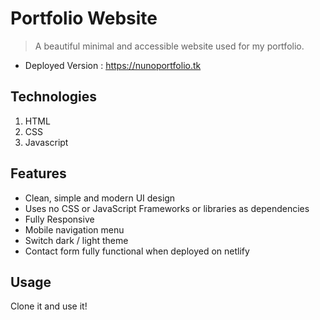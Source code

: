 # Portfolio Website

> A beautiful minimal and accessible website used for my portfolio.

- Deployed Version : https://nunoportfolio.tk

## Technologies

1. HTML
2. CSS
3. Javascript

## Features

- Clean, simple and modern UI design
- Uses no CSS or JavaScript Frameworks or libraries as dependencies
- Fully Responsive
- Mobile navigation menu
- Switch dark / light theme
- Contact form fully functional when deployed on netlify

## Usage

Clone it and use it!
